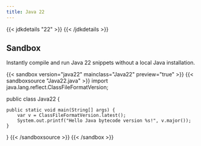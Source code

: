 ```yaml
---
title: Java 22
---
```


{{< jdkdetails "22" >}}
{{< /jdkdetails >}}

## Sandbox

Instantly compile and run Java 22 snippets without a local Java installation.

{{< sandbox version="java22" mainclass="Java22" preview="true" >}}
{{< sandboxsource "Java22.java" >}}
import java.lang.reflect.ClassFileFormatVersion;

public class Java22 {

    public static void main(String[] args) {
    	var v = ClassFileFormatVersion.latest();
        System.out.printf("Hello Java bytecode version %s!", v.major());
    }

}
{{< /sandboxsource >}}
{{< /sandbox >}}
